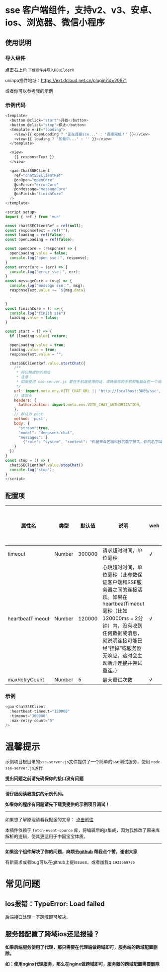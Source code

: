 # sse 客户端组件，支持v2、v3、安卓、ios、浏览器、微信小程序

## 使用说明

### 导入组件

点击右上角 `下载插件并导入HBuilderX`

uniapp插件地址：https://ext.dcloud.net.cn/plugin?id=20971

或者你可以参考我的示例

### 示例代码

```javascript
<template>
  <button @click="start">开始</button>
  <button @click="stop">停止</button>
  <template v-if="loading">
    <view>{{ openLoading ? "正在连接sse..." : '连接完成！' }}</view>
    <view>{{ loading ? "加载中..." : '' }}</view>
  </template>

  <view>
    {{ responseText }}
  </view>

  <gao-ChatSSEClient
    ref="chatSSEClientRef"
    @onOpen="openCore"
    @onError="errorCore"
    @onMessage="messageCore"
    @onFinish="finishCore"
  />
</template>

<script setup>
import { ref } from 'vue'

const chatSSEClientRef = ref(null);
const responseText = ref("");
const loading = ref(false);
const openLoading = ref(false);

const openCore = (response) => {
  openLoading.value = false;
  console.log("open sse：", response);
}
const errorCore = (err) => {
  console.log("error sse：", err);
}
const messageCore = (msg) => {
  console.log("message sse：", msg);
  responseText.value += `${msg.data}

  `
}
const finishCore = () => {
  console.log("finish sse")
  loading.value = false;
}

const start = () => {
  if (loading.value) return;

  openLoading.value = true;
  loading.value = true;
  responseText.value = "";

  chatSSEClientRef.value.startChat({
    /**
     * 将它换成你的地址
     * 注意：
     * 如果使用 sse-server.js 要在手机端使用的话，请确保你的手机和电脑处在一个局域网下并且是正常的ip地址
     */
    url: import.meta.env.VITE_CHAT_URL || 'http://localhost:3000/sse',
    // 请求头
    headers: {
      Authorization: import.meta.env.VITE_CHAT_AUTHORIZATION,
    },
    // 默认为 post
    method: 'post',
    body: {
      "stream":true,
      "model": "deepseek-chat",
      "messages": [
        {"role": "system", "content": "你是来自艺咖科技的数字员工，你的名字叫小咖。"}]
    }
  })
}
const stop = () => {
  chatSSEClientRef.value.stopChat()
  console.log("stop");
}
</script>
```

## 配置项

| 属性名              | 类型     | 默认值    | 说明          | web | android/ios | 微信小程序 |
|------------------|--------|--------|-------------|-----|-------------|-------|
| timeout          | Number | 300000 | 请求超时时间，单位毫秒 | √   | √           | ×     |     |
| heartbeatTimeout | Number | 120000 | 心跳超时时间，单位毫秒（此参数保证客户端和SSE服务器之间的连接活跃。如果在 heartbeatTimeout 毫秒（比如 120000ms = 2分钟）内，没有收到任何数据或消息，就说明连接可能已经“挂掉”或服务器无响应，这时会主动断开连接并尝试重连。） | √   | √           | ×     |
| maxRetryCount    | Number | 5      | 最大重试次数      | √   | √           | ×     |

### 示例

```javascript
<gao-ChatSSEClient
  :heartbeat-timeout="120000"
  :timeout="300000"
  :max-retry-count="5"
/>
```

# 温馨提示

示例项目根目录的`sse-server.js`文件提供了一个简单的sse测试服务，使用 `node sse-server.js`运行

**提出问题之前请先确保你的接口没有问题**

---

**请仔细阅读我提供的示例代码。**

**如果你的程序有问题请先下载我提供的示例项目调试！**

---

如果想了解原理请看我掘金的文章： [点击前往](https://juejin.cn/post/7435632766375084082)

本插件依赖于 `fetch-event-source` 库，将编辑后的js集成，因为我修改了原来库解析的逻辑，使其更适用于中国宝宝体质。

---

**如果这个组件解决了你的问题，麻烦去[github](https://github.com/gaozhenqiang/uniapp-chatSSEClient/) 帮我点个赞，谢谢大家**

有新需求或者bug可以在github上提issues，或者加我q `1933669775`

# 常见问题

## ios报错：TypeError: Load failed

后端接口处理一下跨域即可解决。

## 服务器配置了跨域ios还是报错？

**如果后端服务使用了代理，那只需要在代理端做跨域即可，服务端的跨域配置删除。**

**如：使用nginx代理服务，那么在nginx做跨域即可，服务器的跨域配置需要删除**
